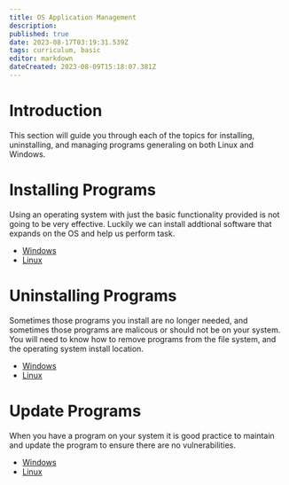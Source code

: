 ```yaml
---
title: OS Application Management
description: 
published: true
date: 2023-08-17T03:19:31.539Z
tags: curriculum, basic
editor: markdown
dateCreated: 2023-08-09T15:18:07.381Z
---
```


# Introduction

This section will guide you through each of the topics for installing, uninstalling, and managing programs generaling on both Linux and Windows.



# Installing Programs
Using an operating system with just the basic functionality provided is not going to be very effective. Luckily we can install addtional software that expands on the OS and help us perform task.

- [Windows](/curriculum/basics/os-application-management/windows#installing-a-program)
- [Linux](/curriculum/basics/os-application-management/linux#install-a-program)


# Uninstalling Programs
Sometimes those programs you install are no longer needed, and sometimes those programs are malicous or should not be on your system. You will need to know how to remove programs from the file system, and the operating system install location. 

- [Windows](/curriculum/basics/os-application-management/windows#uninstalling-a-program)
- [Linux](/curriculum/basics/os-application-management/linux#uninstall-a-program)


# Update Programs
When you have a program on your system it is good practice to maintain and update the program to ensure there are no vulnerabilities. 

- [Windows](/curriculum/basics/os-application-management/windows#update-a-program)
- [Linux](/curriculum/basics/os-application-management/linux#update-a-program)